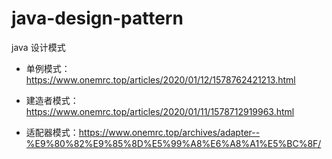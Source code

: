 # java-design-pattern
java 设计模式


- 单例模式：https://www.onemrc.top/articles/2020/01/12/1578762421213.html

- 建造者模式：https://www.onemrc.top/articles/2020/01/11/1578712919963.html
- 适配器模式：https://www.onemrc.top/archives/adapter--%E9%80%82%E9%85%8D%E5%99%A8%E6%A8%A1%E5%BC%8F/